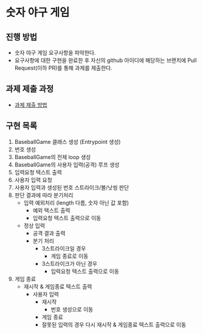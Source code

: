# 숫자 야구 게임
## 진행 방법
* 숫자 야구 게임 요구사항을 파악한다.
* 요구사항에 대한 구현을 완료한 후 자신의 github 아이디에 해당하는 브랜치에 Pull Request(이하 PR)를 통해 과제를 제출한다.

## 과제 제출 과정
* [과제 제출 방법](https://github.com/next-step/nextstep-docs/tree/master/precourse)

## 구현 목록
1. BaseballGame 클래스 생성 (Entrypoint 생성)
2. 번호 생성
3. BaseballGame의 전체 loop 생성
4. BaseballGame의 사용자 입력(공격) 루프 생성
5. 입력요청 텍스트 출력
6. 사용자 입력 요청
7. 사용자 입력과 생성된 번호 스트라이크/볼/낫씽 판단
8. 판단 결과에 따라 분기처리
   - 입력 예외처리 (length 다름, 숫자 아닌 값 포함)
      - 예외 텍스트 출력
      - 입력요청 텍스트 출력으로 이동
   - 정상 입력
     - 공격 결과 출력
     - 분기 처리
       - 3스트라이크일 경우
         - 게임 종료로 이동 
       - 3스트라이크가 아닌 경우
         - 입력요청 텍스트 출력으로 이동
9. 게임 종료 
   - 재시작 & 게임종료 텍스트 출력
      - 사용자 입력
         - 재시작
            - 번호 생성으로 이동
         - 게임 종료
         - 잘못된 입력의 경우 다시 재시작 & 게임종료 텍스트 출력으로 이동
